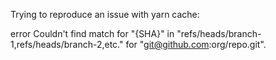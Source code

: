 
Trying to reproduce an issue with yarn cache:

error Couldn't find match for "{SHA}" in "refs/heads/branch-1,refs/heads/branch-2,etc." for "git@github.com:org/repo.git".
